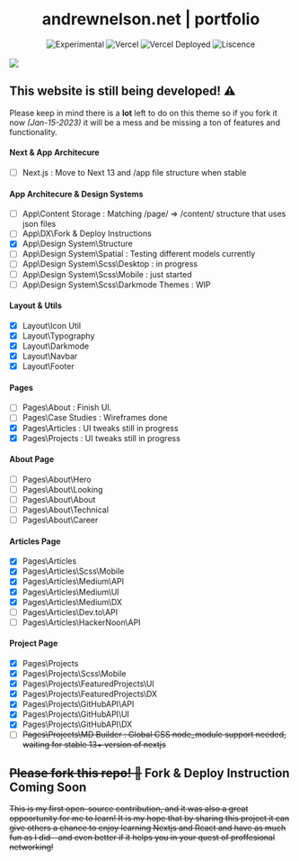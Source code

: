 
<div align="center">
  <h1>andrewnelson.net | portfolio</h1>
  <p></p>
  <img src="https://img.shields.io/badge/stability-experimental-orange.svg" alt="Experimental">
  <img src="https://vercelbadge.vercel.app/api/atlamors/portfolio-theme" alt="Vercel">
  <img src="https://therealsujitk-vercel-badge.vercel.app/?app=portfolio-theme-jqe0jhmif-atlamors.vercel.app" alt="Vercel Deployed">
  <img src="https://img.shields.io/github/license/atlamors/portfolio-theme" alt="Liscence">
  <br><br>
</div>

<img src="https://www.andrewnelson.net/img/preview.png">

## This website is still being developed! ⚠️

Please keep in mind there is a **lot** left to do on this theme so if you fork it now *(Jan-15-2023)* it will be a mess and be missing a ton of features and functionality.

#### Next & App Architecure
- [ ] Next.js : Move to Next 13 and /app file structure when stable

#### App Architecure & Design Systems
- [ ] App\Content Storage : Matching /page/ => /content/ structure that uses json files
- [ ] App\DX\Fork & Deploy Instructions
- [x] App\Design System\Structure
- [ ] App\Design System\Spatial : Testing different models currently
- [ ] App\Design System\Scss\Desktop : in progress
- [ ] App\Design System\Scss\Mobile : just started
- [ ] App\Design System\Scss\Darkmode Themes : WIP

#### Layout & Utils
- [x] Layout\Icon Util
- [x] Layout\Typography
- [x] Layout\Darkmode
- [x] Layout\Navbar
- [x] Layout\Footer

#### Pages
- [ ] Pages\About : Finish UI.
- [ ] Pages\Case Studies : Wireframes done
- [x] Pages\Articles : UI tweaks still in progress
- [x] Pages\Projects : UI tweaks still in progress

#### About Page
- [ ] Pages\About\Hero
- [ ] Pages\About\Looking
- [ ] Pages\About\About
- [ ] Pages\About\Technical
- [ ] Pages\About\Career

#### Articles Page
- [x] Pages\Articles
- [x] Pages\Articles\Scss\Mobile 
- [x] Pages\Articles\Medium\API
- [x] Pages\Articles\Medium\UI
- [x] Pages\Articles\Medium\DX
- [ ] Pages\Articles\Dev.to\API
- [ ] Pages\Articles\HackerNoon\API

#### Project Page
- [x] Pages\Projects
- [x] Pages\Projects\Scss\Mobile 
- [x] Pages\Projects\FeaturedProjects\UI
- [x] Pages\Projects\FeaturedProjects\DX
- [x] Pages\Projects\GitHubAPI\API
- [x] Pages\Projects\GitHubAPI\UI
- [x] Pages\Projects\GitHubAPI\DX
- [ ] <s>Pages\Projects\MD Builder : Global CSS node_module support needed, waiting for stable 13+ version of nextjs</s>

## <s>Please fork this repo! 🦄</s> Fork & Deploy Instruction Coming Soon
<s>
This is my first open-source contribution, and it was also a great oppoortunity for me to learn! It is my hope that by sharing this project it can give others a chance to enjoy learning Nextjs and React and have as much fun as I did—and even better if it helps you in your quest of proffesional networking!
</s>

